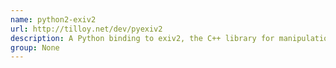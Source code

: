 ```yaml
---
name: python2-exiv2
url: http://tilloy.net/dev/pyexiv2
description: A Python binding to exiv2, the C++ library for manipulation of EXIF, IPTC and XMP image metadata.
group: None
---
```

